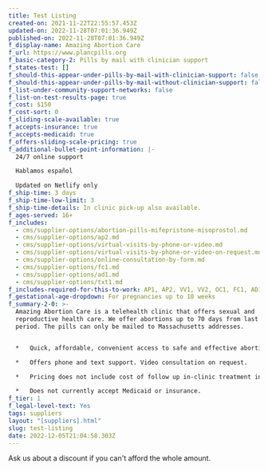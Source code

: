 ```yaml
---
title: Test Listing
created-on: 2021-11-22T22:55:57.453Z
updated-on: 2022-11-28T07:01:36.949Z
published-on: 2022-11-28T07:01:36.949Z
f_display-name: Amazing Abortion Care
f_url: https://www.plancpills.org
f_basic-category-2: Pills by mail with clinician support
f_states-test: []
f_should-this-appear-under-pills-by-mail-with-clinician-support: false
f_should-this-appear-under-pills-by-mail-without-clinician-support: false
f_list-under-community-support-networks: false
f_list-on-test-results-page: true
f_cost: $150
f_cost-sort: 0
f_sliding-scale-available: true
f_accepts-insurance: true
f_accepts-medicaid: true
f_offers-sliding-scale-pricing: true
f_additional-bullet-point-information: |-
  24/7 online support

  Hablamos español

  Updated on Netlify only
f_ship-time: 3 days
f_ship-time-low-limit: 3
f_ship-time-details: In clinic pick-up also available.
f_ages-served: 16+
f_includes:
  - cms/supplier-options/abortion-pills-mifepristone-misoprostol.md
  - cms/supplier-options/ap2.md
  - cms/supplier-options/virtual-visits-by-phone-or-video.md
  - cms/supplier-options/virtual-visits-by-phone-or-video-on-request.md
  - cms/supplier-options/online-consultation-by-form.md
  - cms/supplier-options/fc1.md
  - cms/supplier-options/ad1.md
  - cms/supplier-options/txt1.md
f_includes-required-for-this-to-work: AP1, AP2, VV1, VV2, OC1, FC1, AD1, TXT1
f_gestational-age-dropdown: For pregnancies up to 10 weeks
f_summary-2-0: >-
  Amazing Abortion Care is a telehealth clinic that offers sexual and
  reproductive health care. We offer abortions up to 70 days from last menstrual
  period. The pills can only be mailed to Massachusetts addresses.


  *   Quick, affordable, convenient access to safe and effective abortion pills through telehealth consultation.

  *   Offers phone and text support. Video consultation on request.  

  *   Pricing does not include cost of follow up in-clinic treatment in the rare event it is needed.

  *   Does not currently accept Medicaid or insurance.
f_tier: 1
f_legal-level-text: Yes
tags: suppliers
layout: "[suppliers].html"
slug: test-listing
date: 2022-12-05T21:04:58.303Z
---
```


Ask us about a discount if you can't afford the whole amount.

